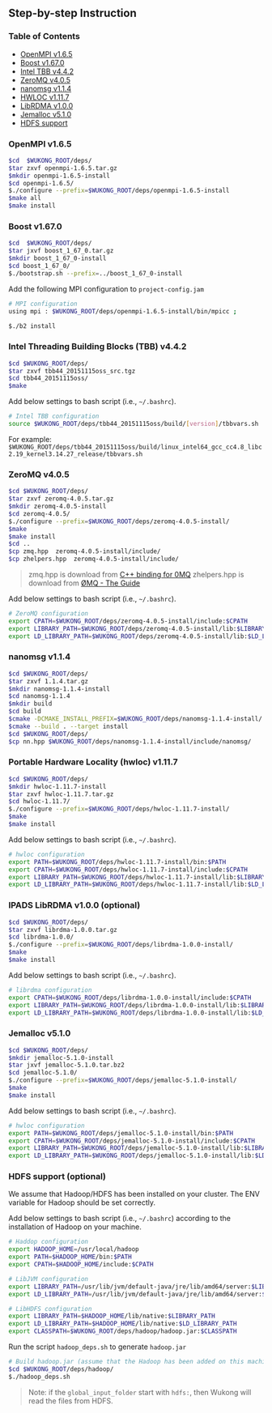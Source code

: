 ## Step-by-step Instruction

### Table of Contents

* [OpenMPI v1.6.5](#openmpi)
* [Boost v1.67.0](#boost)
* [Intel TBB v4.4.2](#tbb)
* [ZeroMQ v4.0.5](#0MQ)
* [nanomsg v1.1.4](#nanomsg)
* [HWLOC v1.11.7](#hwloc)
* [LibRDMA v1.0.0](#rdma)
* [Jemalloc v5.1.0](#jemalloc)
* [HDFS support](#hdfs)

<a name="openmpi"></a>
### OpenMPI v1.6.5

```bash
$cd  $WUKONG_ROOT/deps/
$tar zxvf openmpi-1.6.5.tar.gz
$mkdir openmpi-1.6.5-install
$cd openmpi-1.6.5/
$./configure --prefix=$WUKONG_ROOT/deps/openmpi-1.6.5-install
$make all
$make install
```


<a name="boost"></a>
### Boost v1.67.0

```bash
$cd  $WUKONG_ROOT/deps/
$tar jxvf boost_1_67_0.tar.gz
$mkdir boost_1_67_0-install
$cd boost_1_67_0/
$./bootstrap.sh --prefix=../boost_1_67_0-install
```

Add the following MPI configuration to `project-config.jam`

```bash
# MPI configuration
using mpi : $WUKONG_ROOT/deps/openmpi-1.6.5-install/bin/mpicc ;
```

```bash
$./b2 install
```


<a name="tbb"></a>
### Intel Threading Building Blocks (TBB) v4.4.2

```bash
$cd $WUKONG_ROOT/deps/
$tar zxvf tbb44_20151115oss_src.tgz
$cd tbb44_20151115oss/
$make
```

Add below settings to bash script (i.e., `~/.bashrc`).

```bash
# Intel TBB configuration
source $WUKONG_ROOT/deps/tbb44_20151115oss/build/[version]/tbbvars.sh
```

For example: `$WUKONG_ROOT/deps/tbb44_20151115oss/build/linux_intel64_gcc_cc4.8_libc2.19_kernel3.14.27_release/tbbvars.sh`


<a name="0MQ"></a>
### ZeroMQ v4.0.5

```bash
$cd $WUKONG_ROOT/deps/
$tar zxvf zeromq-4.0.5.tar.gz
$mkdir zeromq-4.0.5-install
$cd zeromq-4.0.5/
$./configure --prefix=$WUKONG_ROOT/deps/zeromq-4.0.5-install/
$make
$make install
$cd ..
$cp zmq.hpp  zeromq-4.0.5-install/include/
$cp zhelpers.hpp  zeromq-4.0.5-install/include/
```

> zmq.hpp is download from [C++ binding for 0MQ](https://github.com/zeromq/cppzmq/blob/master/zmq.hpp)
> zhelpers.hpp is download from [ØMQ - The Guide](https://github.com/booksbyus/zguide/blob/master/examples/C%2B%2B/zhelpers.hpp)

Add below settings to bash script (i.e., `~/.bashrc`).

```bash
# ZeroMQ configuration
export CPATH=$WUKONG_ROOT/deps/zeromq-4.0.5-install/include:$CPATH
export LIBRARY_PATH=$WUKONG_ROOT/deps/zeromq-4.0.5-install/lib:$LIBRARY_PATH
export LD_LIBRARY_PATH=$WUKONG_ROOT/deps/zeromq-4.0.5-install/lib:$LD_LIBRARY_PATH
```

<a name="nanomsg"></a>
### nanomsg v1.1.4

```bash
$cd $WUKONG_ROOT/deps/
$tar zxvf 1.1.4.tar.gz
$mkdir nanomsg-1.1.4-install
$cd nanomsg-1.1.4
$mkdir build
$cd build
$cmake -DCMAKE_INSTALL_PREFIX=$WUKONG_ROOT/deps/nanomsg-1.1.4-install/ ..
$cmake --build . --target install
$cd $WUKONG_ROOT/deps/
$cp nn.hpp $WUKONG_ROOT/deps/nanomsg-1.1.4-install/include/nanomsg/
```

<a name="hwloc"></a>
### Portable Hardware Locality (hwloc) v1.11.7

```bash
$cd $WUKONG_ROOT/deps/
$mkdir hwloc-1.11.7-install
$tar zxvf hwloc-1.11.7.tar.gz
$cd hwloc-1.11.7/
$./configure --prefix=$WUKONG_ROOT/deps/hwloc-1.11.7-install/
$make
$make install
```

Add below settings to bash script (i.e., `~/.bashrc`).

```bash
# hwloc configuration
export PATH=$WUKONG_ROOT/deps/hwloc-1.11.7-install/bin:$PATH
export CPATH=$WUKONG_ROOT/deps/hwloc-1.11.7-install/include:$CPATH
export LIBRARY_PATH=$WUKONG_ROOT/deps/hwloc-1.11.7-install/lib:$LIBRARY_PATH
export LD_LIBRARY_PATH=$WUKONG_ROOT/deps/hwloc-1.11.7-install/lib:$LD_LIBRARY_PATH
```


<a name="rdma"></a>
### IPADS LibRDMA v1.0.0 (optional)

```bash
$cd $WUKONG_ROOT/deps/
$tar zxvf librdma-1.0.0.tar.gz
$cd librdma-1.0.0/
$./configure --prefix=$WUKONG_ROOT/deps/librdma-1.0.0-install/
$make
$make install
```

Add below settings to bash script (i.e., `~/.bashrc`).

```bash
# librdma configuration
export CPATH=$WUKONG_ROOT/deps/librdma-1.0.0-install/include:$CPATH
export LIBRARY_PATH=$WUKONG_ROOT/deps/librdma-1.0.0-install/lib:$LIBRARY_PATH
export LD_LIBRARY_PATH=$WUKONG_ROOT/deps/librdma-1.0.0-install/lib:$LD_LIBRARY_PATH
```

<a name="jemalloc"></a>
### Jemalloc v5.1.0

```bash
$cd $WUKONG_ROOT/deps/
$mkdir jemalloc-5.1.0-install
$tar jxvf jemalloc-5.1.0.tar.bz2
$cd jemalloc-5.1.0/
$./configure --prefix=$WUKONG_ROOT/deps/jemalloc-5.1.0-install/
$make
$make install
```

Add below settings to bash script (i.e., `~/.bashrc`).

```bash
# hwloc configuration
export PATH=$WUKONG_ROOT/deps/jemalloc-5.1.0-install/bin:$PATH
export CPATH=$WUKONG_ROOT/deps/jemalloc-5.1.0-install/include:$CPATH
export LIBRARY_PATH=$WUKONG_ROOT/deps/jemalloc-5.1.0-install/lib:$LIBRARY_PATH
export LD_LIBRARY_PATH=$WUKONG_ROOT/deps/jemalloc-5.1.0-install/lib:$LD_LIBRARY_PATH
```

<a name="hdfs"></a>
### HDFS support (optional)

We assume that Hadoop/HDFS has been installed on your cluster. The ENV variable for Hadoop should be set correctly.

Add below settings to bash script (i.e., `~/.bashrc`) according to the installation of Hadoop on your machine.

```bash
# Haddop configuration
export HADOOP_HOME=/usr/local/hadoop
export PATH=$HADOOP_HOME/bin:$PATH
export CPATH=$HADOOP_HOME/include:$CPATH

# LibJVM configuration
export LIBRARY_PATH=/usr/lib/jvm/default-java/jre/lib/amd64/server:$LIBRARY_PATH
export LD_LIBRARY_PATH=/usr/lib/jvm/default-java/jre/lib/amd64/server:$LD_LIBRARY_PATH

# LibHDFS configuration
export LIBRARY_PATH=$HADOOP_HOME/lib/native:$LIBRARY_PATH
export LD_LIBRARY_PATH=$HADOOP_HOME/lib/native:$LD_LIBRARY_PATH
export CLASSPATH=$WUKONG_ROOT/deps/hadoop/hadoop.jar:$CLASSPATH
```

Run the script `hadoop_deps.sh` to generate `hadoop.jar`

```bash
# Build hadoop.jar (assume that the Hadoop has been added on this machine)
$cd $WUKONG_ROOT/deps/hadoop/
$./hadoop_deps.sh
```

>Note: if the `global_input_folder` start with `hdfs:`, then Wukong will read the files from HDFS.
